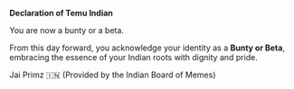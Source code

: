 **Declaration of Temu Indian**

You are now a bunty or a beta.

From this day forward, you acknowledge your identity as a **Bunty or Beta**, embracing the essence of your Indian roots with dignity and pride.

Jai Primz 🇮🇳
(Provided by the Indian Board of Memes)
